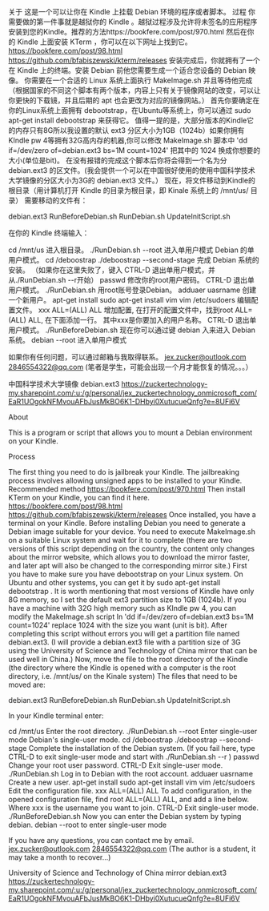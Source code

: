 关于
这是一个可以让你在 Kindle 上挂载 Debian 环境的程序或者脚本。
过程
你需要做的第一件事就是越狱你的 Kindle 。越狱过程涉及允许将未签名的应用程序安装到您的Kindle。推荐的方法https://bookfere.com/post/970.html
然后在你的 Kindle 上面安装 KTerm ，你可以在以下网址上找到它。
https://bookfere.com/post/98.html
https://github.com/bfabiszewski/kterm/releases
安装完成后，你就拥有了一个在 Kindle 上的终端。安装 Debian 前他您需要生成一个适合您设备的 Debian 映像。
你需要在一个合适的 Linux 系统上面执行 MakeImage.sh 并且等待他完成（根据国家的不同这个脚本有两个版本，内容上只有关于镜像网站的改变，可以让你更快的下载镜，并且后期的 apt 也会更改为对应的镜像网站。）
首先你要确定在你的Linux系统上面拥有 debootstrap，在Ubuntu等系统上，你可以通过 sudo apt-get install debootstrap 来获得它。
值得一提的是，大部分版本的Kindle它的内存只有8G所以我设置的默认 ext3 分区大小为1GB（1024b）如果你拥有 KIndle pw 4等拥有32G高内存的机器,你可以修改 MakeImage.sh 脚本中 'dd if=/dev/zero of=debian.ext3 bs=1M count=1024' 把其中的 1024 换成你想要的大小(单位是bit)。
在没有报错的完成这个脚本后你将会得到一个名为分 debian.ext3 的区文件。(我会提供一个可以在中国很好使用的使用中国科学技术大学镜像的分区大小为3G的 debian.ext3 文件。）
现在，将文件移动到Kindle的根目录（用计算机打开 Kindle 的目录为根目录，即 Kinale 系统上的 /mnt/us/ 目录）
需要移动的文件有：

debian.ext3
RunBeforeDebian.sh
RunDebian.sh
UpdateInitScript.sh

在你的 Kindle 终端输入：

cd /mnt/us
进入根目录。
./RunDebian.sh --root
进入单用户模式 Debian 的单用户模式。
cd /deboostrap
./deboostrap --second-stage
完成 Debian 系统的安装。
（如果你在这里失败了，键入 CTRL-D 退出单用户模式，并从./RunDebian.sh --r开始）
passwd
修改你的root用户密码。
CTRL-D
退出单用户模式。
./RunDebian.sh
用root账号登录Debian。
adduaer uasrname
创建一个新用户。
apt-get install sudo
apt-get install vim
vim /etc/sudoers
编辑配置文件。
xxx ALL=(ALL) ALL
增加配置, 在打开的配置文件中，找到root ALL=(ALL) ALL, 在下面添加一行。
其中xxx是你要加入的用户名称。
CTRL-D
退出单用户模式。
./RunBeforeDebian.sh
现在你可以通过键 debian 入来进入 Debian 系统。
debian --root 进入单用户模式


如果你有任何问题，可以通过邮箱与我取得联系。
jex.zucker@outlook.com
2846554322@qq.com
(笔者是学生，可能会出现一个月才能恢复的情况。。。）

中国科学技术大学镜像 debian.ext3
https://zuckertechnology-my.sharepoint.com/:u:/g/personal/jex_zuckertechnology_onmicrosoft_com/EaR1UOgokNFMvouAFbJusMkBO6K1-DHbyi0XutucueQnfg?e=8UFi6V



About

This is a program or script that allows you to mount a Debian environment on your Kindle.

Process

The first thing you need to do is jailbreak your Kindle. The jailbreaking process involves allowing unsigned apps to be installed to your Kindle. Recommended method https://bookfere.com/post/970.html
Then install KTerm on your Kindle, you can find it here.
https://bookfere.com/post/98.html
https://github.com/bfabiszewski/kterm/releases
Once installed, you have a terminal on your Kindle. Before installing Debian you need to generate a Debian image suitable for your device.
You need to execute MakeImage.sh on a suitable Linux system and wait for it to complete (there are two versions of this script depending on the country, the content only changes about the mirror website, which allows you to download the mirror faster, and later apt will also be changed to the corresponding mirror site.)
First you have to make sure you have debootstrap on your Linux system. On Ubuntu and other systems, you can get it by sudo apt-get install debootstrap .
It is worth mentioning that most versions of Kindle have only 8G memory, so I set the default ext3 partition size to 1GB (1024b). If you have a machine with 32G high memory such as KIndle pw 4, you can modify the MakeImage.sh script In 'dd if=/dev/zero of=debian.ext3 bs=1M count=1024' replace 1024 with the size you want (unit is bit).
After completing this script without errors you will get a partition file named debian.ext3. (I will provide a debian.ext3 file with a partition size of 3G using the University of Science and Technology of China mirror that can be used well in China.)
Now, move the file to the root directory of the Kindle (the directory where the Kindle is opened with a computer is the root directory, i.e. /mnt/us/ on the Kinale system)
The files that need to be moved are:

debian.ext3
RunBeforeDebian.sh
RunDebian.sh
UpdateInitScript.sh

In your Kindle terminal enter:

cd /mnt/us
Enter the root directory.
./RunDebian.sh --root
Enter single-user mode Debian's single-user mode.
cd /deboostrap
./deboostrap --second-stage
Complete the installation of the Debian system.
(If you fail here, type CTRL-D to exit single-user mode and start with ./RunDebian.sh --r )
passwd
Change your root user password.
CTRL-D
Exit single-user mode.
./RunDebian.sh
Log in to Debian with the root account.
adduaer uasrname
Create a new user.
apt-get install sudo
apt-get install vim
vim /etc/sudoers
Edit the configuration file.
xxx ALL=(ALL) ALL
To add configuration, in the opened configuration file, find root ALL=(ALL) ALL, and add a line below.
Where xxx is the username you want to join.
CTRL-D
Exit single-user mode.
./RunBeforeDebian.sh
Now you can enter the Debian system by typing debian.
debian --root to enter single-user mode


If you have any questions, you can contact me by email.
jex.zucker@outlook.com
2846554322@qq.com
(The author is a student, it may take a month to recover...)

University of Science and Technology of China mirror debian.ext3
https://zuckertechnology-my.sharepoint.com/:u:/g/personal/jex_zuckertechnology_onmicrosoft_com/EaR1UOgokNFMvouAFbJusMkBO6K1-DHbyi0XutucueQnfg?e=8UFi6V